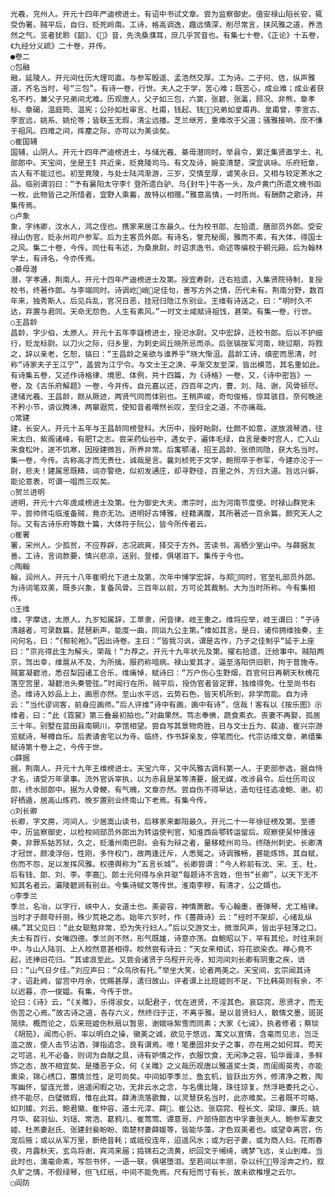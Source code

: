 <!-- { "loadSidebar": true } -->
    光羲，兖州人。开元十四年严迪榜进士。有诏中书试文章。尝为监察御史。值安禄山陷长安，辄受伪署。贼平后，自归，贬死岭南。工诗，格高调逸，趣远情深，削尽常言，挟风雅之道，养浩然之气。览者犹聆《韶》、《》音，先洗桑濮耳，庶几乎赏音也。有集七十卷，《正论》十五卷，《九经分义疏》二十卷，并传。
    ●卷二
    ○包融
    融，延陵人。开元间仕历大理司直。与参军殷遥、孟浩然交厚。工为诗。二子何、佶，纵声雅道，齐名当时，号“三包”。有诗一卷，行世。夫人之于学，苦心难；既苦心，成业难；成业者获名不朽，兼父子兄弟间尤难。历观唐人，父子如三包，六窦，张碧、张瀛，顾况、非熊，章孝标、章碣，温庭筠、温宪；公孙如杜审言、杜甫，钱起、钱；兄弟如皇甫冉、皇甫曾，李宣古、李宣远，姚系、姚伦等；皆联玉无瑕，清尘远播。芝兰继芳，重难改于父道；骚雅接响，庶不慊于祖风。四难之间，挥麈之际，亦可以为美谈矣。
    ○崔国辅
    国辅，山阴人。开元十四年严迪榜进士，与储光羲、綦毋潜同时。举县令，累迁集贤直学士、礼部郎中。天宝间，坐是王钅共近亲，贬竟陵司马。有文及诗，婉娈清楚，深宜讽咏。乐府短章，古人有不能过也。初至竟陵，与处士陆鸿渐游，三岁，交情至厚，谑笑永日。又相与较定茶水之品。临别谓羽曰：“予有襄阳太守李忄登所遗白驴、乌{封牛}牛各一头，及卢黄门所遗文槐书函一枚，此物皆己之所惜者，宜野人乘蓄，故特以相赠。”雅意高情，一时所尚。有酬酢之歌诗，并集传焉。
    ○卢象
    象，字纬卿，汶水人，鸿之侄也。携家来居江东最久。仕为校书郎、左拾遗、膳部员外郎。受安禄山伪官，贬永州司户参军。后为主客员外郎。有诗名，誉充秘阁，雅而不素，有大体，得国士之风。集二十卷，今传。同仕有韦述，为桑泉尉。时诏求逸书，命述等编校于朝元殿。后为翰林学士，有诗名，今亦传焉。
    ○綦毋潜
    潜，字孝通，荆南人。开元十四年严迪榜进士及第。授宜寿尉，迁右拾遗，入集贤院待制，复授校书，终著作郎。与李端同时。诗调屹峭足佳句，善写方外之情，历代未有。荆南分野，数百年来，独秀斯人。后见兵乱，官况日恶，挂冠归隐江东别业。王维有诗送之，曰：“明时久不达，弃置与君同。天命无怨色，人生有素风。”一时文士咸赋诗祖饯，甚荣。有集一卷，行世。
    ○王昌龄
    昌龄，字少伯，太原人。开元十五年李嶷榜进士，授汜水尉。又中宏辞，迁校书郎。后以不护细行，贬龙标尉。以刀火之际，归乡里，为刺史闾丘晓所忌而杀。后张镐按军河南，晓愆期，将戮之，辞以亲老，乞恕，镐曰：“王昌龄之亲欲与谁养乎“晓大惭沮。昌龄工诗，缜密而思清，时称“诗家夫子王江宁”，盖尝为江宁令。与文士王之涣、辛渐交友至深，皆出模范，其名重如此。有诗集五卷，又述作诗格律、境思、体例，共十四篇，为《诗格》一卷，又，《诗中密旨》一卷，及《古乐府解题》一卷，今并传。自元嘉以还，四百年之内，曹、刘、陆、谢，风骨顿尽。逮储光羲、王昌龄，颇从厥迹，两贤气同而体别也。王稍声峻，奇句俊格，惊耳骇目。奈何晚途不矜小节，谤议腾沸，两窜遐荒，使知音者喟然长叹，至归全之道，不亦痛哉。
    ○常建
    建，长安人。开元十五年与王昌龄同榜登科。大历中，授盱眙尉。仕颇不如意，遂放浪琴酒，往来太白、紫阁诸峰，有肥Т之志。尝采药仙谷中，遇女子，遍体毛绿，自言是秦时宫人，亡入山来食松叶，遂不饥寒，因授建微旨，所养非常。后寓鄂渚，招王昌龄、张偾同隐，获大名当时。集一卷，今传。古称高才而无贵仕，诚哉是言。曩刘桢死于文学，鲍照卒于参军，今建亦沦于一尉，悲夫！建属思既精，词亦警绝，似初发通庄，却寻野径，百里之外，方归大道。旨远兴僻，能论意表，可谓一唱而三叹矣。
    ○贺兰进明
    进明，开元十六年虞咸榜进士及第。仕为御史大夫。肃宗时，出为河南节度使。时禄山群党未平，尝帅师屯临淮备贼，竟亦无功。进明好古博雅，经籍满腹，其所著述一百余篇，颇究天人之际。又有古诗乐府等数十篇，大体符于阮公，皆今所传者云。
    ○崔署
    署，宋州人。少孤贫，不应荐辟，志况疏爽，择交于方外。苦读书，高栖少室山中。与薛据友善。工诗，言词款要，情兴悲凉，送别、登楼，俱堪泪下。集传于今也。
    ○陶翰
    翰，润州人。开元十八年崔明允下进士及第，次年中博学宏辞，与郑同时，官至礼部员外郎。为诗词笔双美，既多兴象，复备风骨。三百年以前，方可论其裁制。大为当时所称。今有集相传。
    ○王维
    维，字摩诘，太原人。九岁知属辞，工草隶，闲音律。岐王重之。维将应举，岐王谓曰：“子诗清越者，可录数篇，琵琶新声，能度一曲，同诣九公主第。”维如其言。是日，诸伶拥维独奏，主问何名，曰：“《郁轮袍》。”因出诗卷。主曰：“皆我习讽，谓是古作，乃子之佳制乎“延于上座曰：“京兆得此生为解头，荣哉！“力荐之。开元十九年状元及第。擢右拾遗，迁给事中。贼陷两京，驾出幸，维扈从不及，为所擒，服药称喑病。禄山爱其才，逼至洛阳供旧职，拘于普施寺。贼宴凝碧池，悉召梨园诸工合乐，维痛悼，赋诗曰：“万户伤心生野烟，百官何日再朝天秋槐花落空宫里，凝碧池头奏管弦。”时闻行在所。贼平后，授伪官者皆定罪，独维得免。仕至尚书右丞。维诗入妙品上上，画思亦然。至山水平远，云势石色，皆天机所到，非学而能。自为诗云：“当代谬词客，前身应画师。”后人评维“诗中有画，画中有诗”，信哉！客有以《按乐图》示维者，曰：“此《霓裳》第三叠最初拍也。”对曲果然。笃志奉佛，蔬食素衣。丧妻不再娶，孤居三十年。别墅在蓝田县南辋川，亭馆相望。尝自写其景物奇胜，日与文士丘为、裴迪、崔兴宗游览赋诗，琴樽自乐。后表请舍宅以为寺。临终，作书辞亲友，停笔而化。代宗访维文章，弟缙集赋诗第十卷上之，今传于世。
    ○薛据
    据，荆南人。开元十九年王维榜进士。天宝六年，又中风雅古调科第一人。于吏部参选，据自恃才名，请受万年录事。流外官诉宰执，以为赤县是某等清要，据无媒，改涉县令。后仕历司议郎，终水部郎中。据为人骨鲠，有气魄，文章亦然。尝自伤不得早达，造句往往追凌鲍、谢。初好栖遁，居高山炼药。晚岁置别业终南山下老焉。有集今传。
    ○刘长卿
    长卿，字文房，河间人。少居嵩山读书，后移家来鄱阳最久。开元二十一年徐征榜及第。至德中，历监察御史，以检校祠部员外郎出为转运使判官，知淮西岳鄂转运留后。观察使吴仲孺诬奏，非罪系姑苏狱，久之，贬潘州南巴尉。会有为辩之者，量移睦州司马。终随州刺史。长卿清才冠世，颇凌浮俗，性刚，多忤权门，故两逢迁斥，人悉冤之。诗调雅畅，甚能炼饰。其自赋，伤而不怨，足以发挥风雅。权德舆称为“五言长城”。长卿尝谓：“今人称前有沈、宋、王、杜，后有钱、郎、刘、李。李嘉、郎士元何得与余并驱“每题诗不言姓，但书“长卿”，以天下无不知其名者云。灞陵碧涧有别业。今集诗赋文等传世。淮南李穆，有清才，公之婿也。
    ○李季兰
    季兰，名冶，以字行，峡中人，女道士也。美姿容，神情萧散。专心翰墨，善弹琴，尤工格律。当时才子颇夸纤丽，殊少荒艳之态。始年六岁时，作《蔷薇诗》云：“经时不架却，心绪乱纵横。”其父见曰：“此女聪黠非常，恐为失行妇人。”后以交游文士，微泄风声，皆出乎轻薄之口。夫士有百行，女唯四德。季兰则不然，形气既雄，诗意亦荡。自鲍昭以下，罕有其伦。时往来剡中，与山人陆羽、上人皎然意甚相得。皎然尝有诗云：“天女来相试，将花欲染衣。禅心竟不起，还捧旧花归。“其谑浪至此。又尝会诸贤于乌程开元寺，知河间刘长卿有阴重之疾，诮曰：“山气日夕佳。”刘应声曰：“众鸟欣有托。”举坐大笑，论者两美之。天宝间，玄宗闻其诗才，诏赴阙，留宫中月余，优赐甚厚，遣归故山。评者谓上比班姬则不足，下比韩英则有余，不以迟暮，亦一俊媪。有集，今传于世。
    论曰：《诗》云，“《关雎》，乐得淑女，以配君子，忧在进贤，不淫其色。哀窈窕，思贤才，而无伤苦之心焉。”故古诗之道，各存六义，然终归于正，不离乎雅。是以昔贤妇人，散情文墨，斑斑简牍。概而论之，后来班姬伤秋扇以暂恩，谢娥咏絮雪而同素；大家《七诫》，执者修者；蔡琰《胡笳》，闻而心折。率以明白之操，徽美之诚，欲见于悠远，寓文以宣情，含毫而见志，岂泛滥之故，使人击节沾洒，弹指追念，良有谓焉。噫！笔墨固非女子之事，亦在用之如何耳。苟天之可逃，礼不必备，则词为自献之具，诗有妒情之作，衣服饮食，无闲净之容，铅华膏泽，多鲜饰之态，故不相宜矣。是播恶于众，何《关雎》之义哉历观唐以雅道奖士类，而闺阁英秀，亦能熏染，锦心绣口，蕙情兰性，足可尚矣。中间如李季兰、鱼玄机，皆跃出方外，修清净之教，陶写幽怀，留连光景，逍遥闲暇之功，无非云水之念，与名儒比隆，珠往琼复。然浮艳委托之心，终不能尽，白璧微瑕，惟在此耳。薛涛流落歌舞，以灵慧获名当时，此亦难矣。三者既不可略，如刘媛、刘云、鲍君徽、崔仲容、道士元淳、薛、崔公达、张窈窕、程长文、梁琼、廉氏、姚月华、裴羽仙、刘瑶、常浩、葛鸦儿、崔莺莺、谭意哥、户部侍郎吉中孚妻张夫人、鲍参军妻文姬、杜羔妻赵氏、张建封妾盼盼、南楚材妻薛媛等，皆能华藻，才色双美者也。或望幸离宫，伤宠后掖；或以从军万里，断绝音耗；或祗役连年，迢遥风水；或为宕子妻，或为商人妇。花雨春夜，月露秋天，玄鸟将谢，宾鸿来届；捣锦石之流黄，织回文于缃绮，魂梦飞远，关山到难。当此时也，濡毫命素，写怨书怀，一语一联，俱堪堕泪。至若间以丰丽，杂以纤，导淫奔之约，叙久旷之情，不假绿琴，但飞红纸，中间不能免焉。尺有短而寸有长，故未欲椎埋之云尔。
    ○阎防
